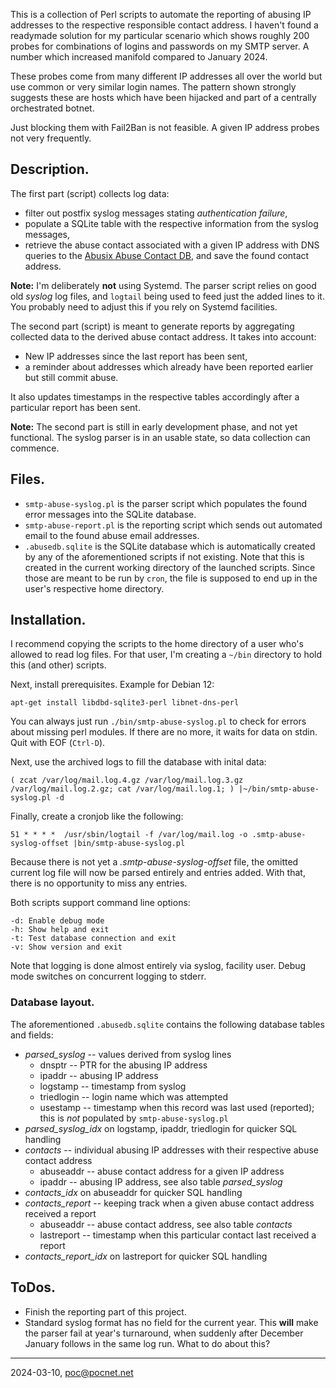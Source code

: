 This is a collection of Perl scripts to automate the reporting of abusing IP addresses to the respective responsible contact address. I haven't found a readymade solution for my particular scenario which shows roughly 200 probes for combinations of logins and passwords on my SMTP server. A number which increased manifold compared to January 2024.

These probes come from many different IP addresses all over the world but use common or very similar login names. The pattern shown strongly suggests these are hosts which have been hijacked and part of a centrally orchestrated botnet.

Just blocking them with Fail2Ban is not feasible. A given IP address probes not very frequently.

## Description.
The first part (script) collects log data:
- filter out postfix syslog messages stating *authentication failure*,
- populate a SQLite table with the respective information from the syslog messages,
- retrieve the abuse contact associated with a given IP address with DNS queries to the [Abusix  Abuse Contact DB](https://docs.abusix.com/abuse-contact-db/5BScLdS3SxHV1giQYpXpKm), and save the found contact address.

**Note:** I'm deliberately **not** using Systemd. The parser script relies on good old *syslog* log files, and `logtail` being used to feed just the added lines to it. You probably need to adjust this if you rely on Systemd facilities.

The second part (script) is meant to generate reports by aggregating collected data to the derived abuse contact address. It takes into account:
- New IP addresses since the last report has been sent,
- a reminder about addresses which already have been reported earlier but still commit abuse.

It also updates timestamps in the respective tables accordingly after a particular report has been sent.

**Note:** The second part is still in early development phase, and not yet functional. The syslog parser is in an usable state, so data collection can commence.

## Files.
- `smtp-abuse-syslog.pl` is the parser script which populates the found error messages into the SQLite database.
- `smtp-abuse-report.pl` is the reporting script which sends out automated email to the found abuse email addresses.
- `.abusedb.sqlite` is the SQLite database which is automatically created by any of the aforementioned scripts if not existing. Note that this is created in the current working directory of the launched scripts. Since those are meant to be run by `cron`, the file is supposed to end up in the user's respective home directory.

## Installation.
I recommend copying the scripts to the home directory of a user who's allowed to read log files. For that user, I'm creating a `~/bin` directory to hold this (and other) scripts.

Next, install prerequisites. Example for Debian 12:
```
apt-get install libdbd-sqlite3-perl libnet-dns-perl
```
You can always just run `./bin/smtp-abuse-syslog.pl` to check for errors about missing perl modules. If there are no more, it waits for data on stdin. Quit with EOF (`Ctrl-D`).

Next, use the archived logs to fill the database with inital data:
```
( zcat /var/log/mail.log.4.gz /var/log/mail.log.3.gz /var/log/mail.log.2.gz; cat /var/log/mail.log.1; ) |~/bin/smtp-abuse-syslog.pl -d
```
Finally, create a cronjob like the following:
```
51 * * * *  /usr/sbin/logtail -f /var/log/mail.log -o .smtp-abuse-syslog-offset |bin/smtp-abuse-syslog.pl
```
Because there is not yet a *.smtp-abuse-syslog-offset* file, the omitted current log file will now be parsed entirely and entries added. With that, there is no opportunity to miss any entries.

Both scripts support command line options:
```
-d: Enable debug mode
-h: Show help and exit
-t: Test database connection and exit
-v: Show version and exit
```
Note that logging is done almost entirely via syslog, facility user. Debug mode switches on concurrent logging to stderr.

### Database layout.
The aforementioned `.abusedb.sqlite` contains the following database tables and fields:
- *parsed_syslog* -- values derived from syslog lines
  - dnsptr -- PTR for the abusing IP address
  - ipaddr -- abusing IP address
  - logstamp -- timestamp from syslog
  - triedlogin -- login name which was attempted
  - usestamp -- timestamp when this record was last used (reported); this is *not* populated by `smtp-abuse-syslog.pl`
- *parsed_syslog_idx* on logstamp, ipaddr, triedlogin for quicker SQL handling
- *contacts* -- individual abusing IP addresses with their respective abuse contact address
  - abuseaddr -- abuse contact address for a given IP address
  - ipaddr -- abusing IP address, see also table *parsed_syslog*
- *contacts_idx* on abuseaddr for quicker SQL handling
- *contacts_report* -- keeping track when a given abuse contact address received a report
  - abuseaddr -- abuse contact address, see also table *contacts*
  - lastreport -- timestamp when this particular contact last received a report
- *contacts_report_idx* on lastreport for quicker SQL handling

## ToDos.
- Finish the reporting part of this project.
- Standard syslog format has no field for the current year. This **will** make the parser fail at year's turnaround, when suddenly after December January follows in the same log run. What to do about this?

----

2024-03-10, poc@pocnet.net
